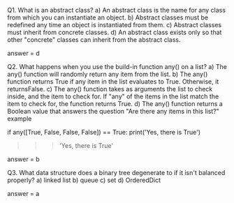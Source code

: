 Q1. What is an abstract class?
 a) An abstract class is the name for any class from which you can instantiate an object.
 b) Abstract classes must be redefined any time an object is instantiated from them.
 c) Abstract classes must inherit from concrete classes.
 d) An abstract class exists only so that other "concrete" classes can inherit from the abstract class.

 answer = d

 Q2. What happens when you use the build-in function any() on a list?
 a) The any() function will randomly return any item from the list.
 b) The any() function returns True if any item in the list evaluates to True. Otherwise, it returnsFalse.
 c) The any() function takes as arguments the list to check inside, and the item to check for. If "any" of the items in the list match the item to check for, the function returns True.
 d) The any() function returns a Boolean value that answers the question "Are there any items in this list?"
example

if any([True, False, False, False]) == True:
    print('Yes, there is True')
>>> 'Yes, there is True'

answer = b

Q3. What data structure does a binary tree degenerate to if it isn't balanced properly?
 a) linked list
 b) queue
 c) set
 d) OrderedDict

 answer = a